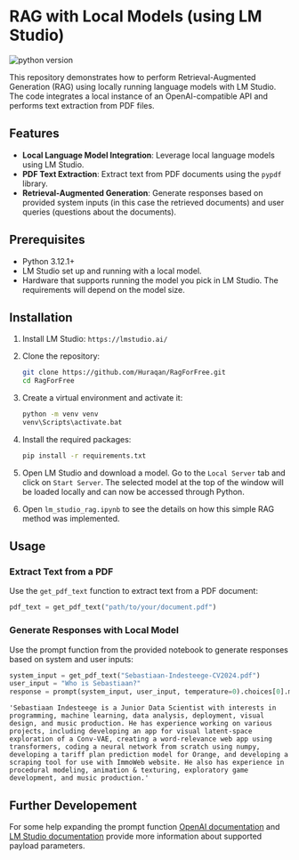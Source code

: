 # RAG with Local Models (using LM Studio)
![python version](https://img.shields.io/badge/python-v3.12.1-green?logo=python)

This repository demonstrates how to perform Retrieval-Augmented Generation (RAG) using locally running language models with LM Studio. The code integrates a local instance of an OpenAI-compatible API and performs text extraction from PDF files.

## Features

- **Local Language Model Integration**: Leverage local language models using LM Studio.
- **PDF Text Extraction**: Extract text from PDF documents using the `pypdf` library.
- **Retrieval-Augmented Generation**: Generate responses based on provided system inputs (in this case the retrieved documents) and user queries (questions about the documents).

## Prerequisites

- Python 3.12.1+
- LM Studio set up and running with a local model.
- Hardware that supports running the model you pick in LM Studio. The requirements will depend on the model size.

## Installation

1. Install LM Studio: `https://lmstudio.ai/`

2. Clone the repository:
    ```bash
    git clone https://github.com/Huraqan/RagForFree.git
    cd RagForFree
    ```

3. Create a virtual environment and activate it:
    ```bash
    python -m venv venv
    venv\Scripts\activate.bat
    ```

4. Install the required packages:
    ```bash
    pip install -r requirements.txt
    ```

5. Open LM Studio and download a model. Go to the `Local Server` tab and click on `Start Server`. The selected model at the top of the window will be loaded locally and can now be accessed through Python.

6. Open `lm_studio_rag.ipynb` to see the details on how this simple RAG method was implemented.

## Usage

### Extract Text from a PDF

Use the `get_pdf_text` function to extract text from a PDF document:

```python
pdf_text = get_pdf_text("path/to/your/document.pdf")
```

### Generate Responses with Local Model
Use the prompt function from the provided notebook to generate responses based on system and user inputs:

```python
system_input = get_pdf_text("Sebastiaan-Indesteege-CV2024.pdf")
user_input = "Who is Sebastiaan?"
response = prompt(system_input, user_input, temperature=0).choices[0].message.content
```

`'Sebastiaan Indesteege is a Junior Data Scientist with interests in programming, machine learning, data analysis, deployment, visual design, and music production. He has experience working on various projects, including developing an app for visual latent-space exploration of a Conv-VAE, creating a word-relevance web app using transformers, coding a neural network from scratch using numpy, developing a tariff plan prediction model for Orange, and developing a scraping tool for use with ImmoWeb website. He also has experience in procedural modeling, animation & texturing, exploratory game development, and music production.'`

## Further Developement
For some help expanding the prompt function [OpenAI documentation](https://platform.openai.com/docs/api-reference/chat/create) and [LM Studio documentation](https://lmstudio.ai/docs/local-server) provide more information about supported payload parameters.